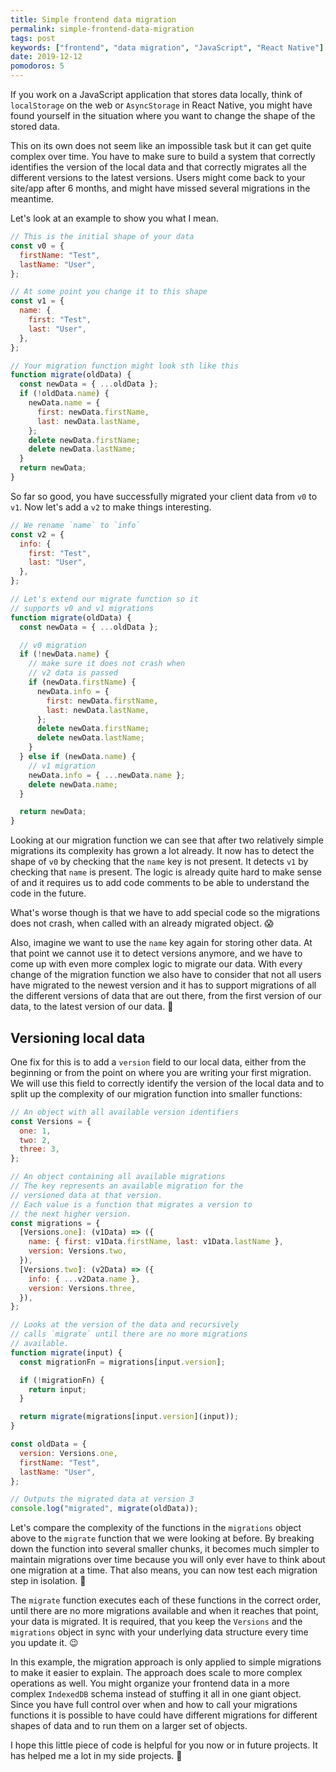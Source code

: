 ```yaml
---
title: Simple frontend data migration
permalink: simple-frontend-data-migration
tags: post
keywords: ["frontend", "data migration", "JavaScript", "React Native"]
date: 2019-12-12
pomodoros: 5
---
```


If you work on a JavaScript application that stores data locally, think of `localStorage` on the web or `AsyncStorage` in React Native, you might have found yourself in the situation where you want to change the shape of the stored data.

This on its own does not seem like an impossible task but it can get quite complex over time. You have to make sure to build a system that correctly identifies the version of the local data and that correctly migrates all the different versions to the latest versions. Users might come back to your site/app after 6 months, and might have missed several migrations in the meantime.

Let's look at an example to show you what I mean.

```js
// This is the initial shape of your data
const v0 = {
  firstName: "Test",
  lastName: "User",
};

// At some point you change it to this shape
const v1 = {
  name: {
    first: "Test",
    last: "User",
  },
};

// Your migration function might look sth like this
function migrate(oldData) {
  const newData = { ...oldData };
  if (!oldData.name) {
    newData.name = {
      first: newData.firstName,
      last: newData.lastName,
    };
    delete newData.firstName;
    delete newData.lastName;
  }
  return newData;
}
```

So far so good, you have successfully migrated your client data from `v0` to `v1`. Now let's add a `v2` to make things interesting.

```js
// We rename `name` to `info`
const v2 = {
  info: {
    first: "Test",
    last: "User",
  },
};

// Let's extend our migrate function so it
// supports v0 and v1 migrations
function migrate(oldData) {
  const newData = { ...oldData };

  // v0 migration
  if (!newData.name) {
    // make sure it does not crash when
    // v2 data is passed
    if (newData.firstName) {
      newData.info = {
        first: newData.firstName,
        last: newData.lastName,
      };
      delete newData.firstName;
      delete newData.lastName;
    }
  } else if (newData.name) {
    // v1 migration
    newData.info = { ...newData.name };
    delete newData.name;
  }

  return newData;
}
```

Looking at our migration function we can see that after two relatively simple migrations its complexity has grown a lot already. It now has to detect the shape of `v0` by checking that the `name` key is not present. It detects `v1` by checking that `name` is present. The logic is already quite hard to make sense of and it requires us to add code comments to be able to understand the code in the future.

What's worse though is that we have to add special code so the migrations does not crash, when called with an already migrated object. 😱

Also, imagine we want to use the `name` key again for storing other data. At that point we cannot use it to detect versions anymore, and we have to come up with even more complex logic to migrate our data. With every change of the migration function we also have to consider that not all users have migrated to the newest version and it has to support migrations of all the different versions of data that are out there, from the first version of our data, to the latest version of our data. 🤯

## Versioning local data

One fix for this is to add a `version` field to our local data, either from the beginning or from the point on where you are writing your first migration. We will use this field to correctly identify the version of the local data and to split up the complexity of our migration function into smaller functions:

```js
// An object with all available version identifiers
const Versions = {
  one: 1,
  two: 2,
  three: 3,
};

// An object containing all available migrations
// The key represents an available migration for the
// versioned data at that version.
// Each value is a function that migrates a version to
// the next higher version.
const migrations = {
  [Versions.one]: (v1Data) => ({
    name: { first: v1Data.firstName, last: v1Data.lastName },
    version: Versions.two,
  }),
  [Versions.two]: (v2Data) => ({
    info: { ...v2Data.name },
    version: Versions.three,
  }),
};

// Looks at the version of the data and recursively
// calls `migrate` until there are no more migrations
// available.
function migrate(input) {
  const migrationFn = migrations[input.version];

  if (!migrationFn) {
    return input;
  }

  return migrate(migrations[input.version](input));
}

const oldData = {
  version: Versions.one,
  firstName: "Test",
  lastName: "User",
};

// Outputs the migrated data at version 3
console.log("migrated", migrate(oldData));
```

Let's compare the complexity of the functions in the `migrations` object above to the `migrate` function that we were looking at before. By breaking down the function into several smaller chunks, it becomes much simpler to maintain migrations over time because you will only ever have to think about one migration at a time. That also means, you can now test each migration step in isolation. 🎉

The `migrate` function executes each of these functions in the correct order, until there are no more migrations available and when it reaches that point, your data is migrated. It is required, that you keep the `Versions` and the `migrations` object in sync with your underlying data structure every time you update it. 😉

In this example, the migration approach is only applied to simple migrations to make it easier to explain. The approach does scale to more complex operations as well. You might organize your frontend data in a more complex `IndexedDB` schema instead of stuffing it all in one giant object. Since you have full control over when and how to call your migrations functions it is possible to have could have different migrations for different shapes of data and to run them on a larger set of objects.

I hope this little piece of code is helpful for you now or in future projects. It has helped me a lot in my side projects. 🎉
